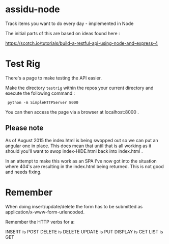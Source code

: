 # assidu-node
Track items you want to do every day - implemented in Node 

The initial parts of this are based on ideas found here : 

https://scotch.io/tutorials/build-a-restful-api-using-node-and-express-4

# Test Rig
There's a page to make testing the API easier.

Make the directory `testrig` within the repos your current directory and execute the following command :

``` python -m SimpleHTTPServer 8000```

You can then access the page via a browser at localhost:8000 .

## Please note ##
As of August 2015 the index.html is being swopped out so we can put an angular one in place. This does mean that until that is all working as it should you'll want to swop index-HIDE.html back into index.html .

In an attempt to make this work as an SPA I've now got into the situation where 404's are resulting in the index.html being returned. This is not good and needs fixing.


# Remember

When doing insert/update/delete the form has to be submitted as application/x-www-form-urlencoded.

Remember the HTTP verbs for a:

INSERT is POST
DELETE is DELETE
UPDATE is PUT
DISPLAY is GET
LIST is GET


